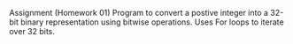 Assignment (Homework 01)
Program to convert a postive integer into a 32-bit binary representation using bitwise operations.
Uses For loops to iterate over 32 bits.
